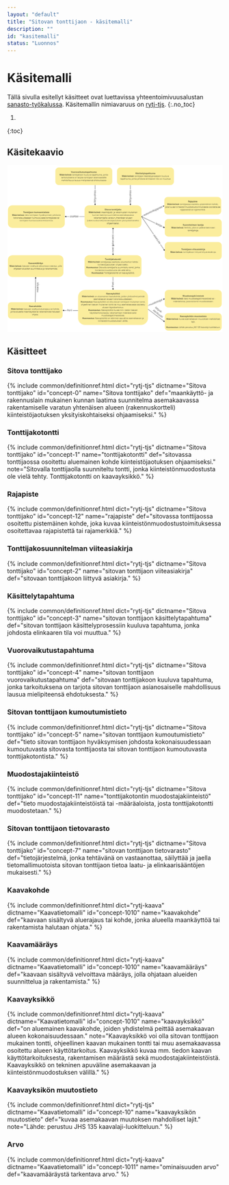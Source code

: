 ```yaml
---
layout: "default"
title: "Sitovan tonttijaon - käsitemalli"
description: ""
id: "kasitemalli"
status: "Luonnos"
---
```

# Käsitemalli
Tällä sivulla esitellyt käsitteet ovat luettavissa yhteentoimivuusalustan [sanasto-työkalussa](https://sanastot.suomi.fi/concepts/43d39261-c7ba-4189-9f5a-9ad263436ee8). Käsitemallin nimiavaruus on [rytj-tjs](http://uri.suomi.fi/terminology/rytj-tjs/).
{:.no_toc}

1. 
{:toc}

## Käsitekaavio
![Sitova tonttijako käsitekaaviona (UML)](kasitemalli.png)

## Käsitteet

### Sitova tonttijako
{% include common/definitionref.html dict="rytj-tjs" dictname="Sitova tonttijako" id="concept-0" name="Sitova tonttijako" def="maankäyttö- ja rakennuslain mukainen kunnan laatima suunnitelma asemakaavassa rakentamiselle varatun yhtenäisen alueen (rakennuskortteli) kiinteistöjaotuksen yksityiskohtaiseksi ohjaamiseksi." %}

### Tonttijakotontti
{% include common/definitionref.html dict="rytj-tjs" dictname="Sitova tonttijako" id="concept-1" name="tonttijakotontti" def="sitovassa tonttijaossa osoitettu aluemainen kohde kiinteistöjaotuksen ohjaamiseksi." note="Sitovalla tonttijaolla suunniteltu tontti, jonka kiinteistönmuodostusta ole vielä tehty. Tonttijakotontti on kaavayksikkö." %}

### Rajapiste
{% include common/definitionref.html dict="rytj-tjs" dictname="Sitova tonttijako" id="concept-12" name="rajapiste" def="sitovassa tonttijaossa osoitettu pistemäinen kohde, joka kuvaa kiinteistönmuodostustoimituksessa osoitettavaa rajapistettä tai rajamerkkiä." %}    

### Tonttijakosuunnitelman viiteasiakirja
{% include common/definitionref.html dict="rytj-tjs" dictname="Sitova tonttijako" id="concept-2" name="sitovan tonttijaon viiteasiakirja" def="sitovaan tonttijakoon liittyvä asiakirja." %}

### Käsittelytapahtuma
{% include common/definitionref.html dict="rytj-tjs" dictname="Sitova tonttijako" id="concept-3" name="sitovan tonttijaon käsittelytapahtuma" def="sitovan tonttijaon käsittelyprosessiin kuuluva tapahtuma, jonka johdosta elinkaaren tila voi muuttua." %}

### Vuorovaikutustapahtuma
{% include common/definitionref.html dict="rytj-tjs" dictname="Sitova tonttijako" id="concept-4" name="sitovan tonttijaon vuorovaikutustapahtuma" def="sitovaan tonttijakoon kuuluva tapahtuma, jonka tarkoituksena on tarjota sitovan tonttijaon asianosaiselle mahdollisuus lausua mielipiteensä ehdotuksesta." %}

### Sitovan tonttijaon kumoutumistieto
{% include common/definitionref.html dict="rytj-tjs" dictname="Sitova tonttijako" id="concept-5" name="sitovan tonttijaon kumoutumistieto" def="tieto sitovan tonttijaon hyväksymisen johdosta kokonaisuudessaan kumoutuvasta sitovasta tonttijaosta tai sitovan tonttijaon kumoutuvasta tonttijakotontista." %}

### Muodostajakiinteistö
{% include common/definitionref.html dict="rytj-tjs" dictname="Sitova tonttijako" id="concept-11" name="tonttijakotontin muodostajakiinteistö" def="tieto muodostajakiinteistöistä tai -määräaloista, josta tonttijakotontti muodostetaan." %}

<!-- ### Kaavatilannetieto
{% include common/definitionref.html dict="rytj-tjs" dictname="Sitova tonttijako" id="concept-10" name="tonttijakotontin kaavatilannetieto" def="tieto tonttijakotonttiin liittyvistä asemakaavoista ja niiden vaikutuksista." %} -->

### Sitovan tonttijaon tietovarasto
{% include common/definitionref.html dict="rytj-tjs" dictname="Sitova tonttijako" id="concept-7" name="sitovan tonttijaon tietovarasto" def="tietojärjestelmä, jonka tehtävänä on vastaanottaa, säilyttää ja jaella tietomallimuotoista sitovan tonttijaon tietoa laatu- ja elinkaarisääntöjen mukaisesti." %}

### Kaavakohde
{% include common/definitionref.html dict="rytj-kaava" dictname="Kaavatietomalli" id="concept-1010" name="kaavakohde" def="kaavaan sisältyvä aluerajaus tai kohde, jonka alueella maankäyttöä tai rakentamista halutaan ohjata." %}

### Kaavamääräys
{% include common/definitionref.html dict="rytj-kaava" dictname="Kaavatietomalli" id="concept-1010" name="kaavamääräys" def="kaavaan sisältyvä velvoittava määräys, jolla ohjataan alueiden suunnittelua ja rakentamista." %}

### Kaavayksikkö
{% include common/definitionref.html dict="rytj-kaava" dictname="Kaavatietomalli" id="concept-1010" name="kaavayksikkö" def="on aluemainen kaavakohde, joiden yhdistelmä peittää asemakaavan alueen kokonaisuudessaan." note="Kaavayksikkö voi olla sitovan tonttijaon mukainen tontti, ohjeellinen kaavan mukainen tontti tai muu asemakaavassa osoitettu alueen käyttötarkoitus. Kaavayksikkö kuvaa mm. tiedon kaavan käyttötarkoituksesta, rakentamisen määrästä sekä muodostajakiinteistöistä. Kaavayksikkö on tekninen apuväline asemakaavan ja kiinteistönmuodostuksen välillä." %}

### Kaavayksikön muutostieto
{% include common/definitionref.html dict="rytj-tjs" dictname="Kaavatietomalli" id="concept-10" name="kaavayksikön muutostieto" def="kuvaa asemakaavan muutoksen mahdolliset lajit." note="Lähde: perustuu JHS 135 kaavalaji-luokitteluun." %}

### Arvo
{% include common/definitionref.html dict="rytj-kaava" dictname="Kaavatietomalli" id="concept-1011" name="ominaisuuden arvo" def="kaavamääräystä tarkentava arvo." %}
